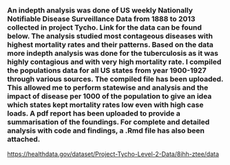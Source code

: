 ### An indepth analysis was done of US weekly Nationally Notifiable Disease Surveillance Data from 1888 to 2013 collected in project Tycho. Link for the data can be found below. The analysis studied most contageous diseases with highest mortality rates and their patterns. Based on the data more indepth analysis was done for the tuberculosis as it was highly contagious and with very high mortality rate. I compiled the populations data for all US states from year 1900-1927 through various sources. The compiled file has been uploaded. This allowed me to perform statewise and analysis and the impact of disease per 1000 of the population to give an idea which states kept mortality rates low even with high case loads. A pdf report has been uploaded to provide a summarisation of the foundings. For complete and detailed analysis with code and findings, a .Rmd file has also been attached.

https://healthdata.gov/dataset/Project-Tycho-Level-2-Data/8ihh-ztee/data
